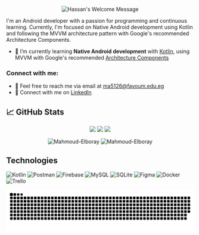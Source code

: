 <p align="center">
  <img alt="Hassan's Welcome Message"
	 src="https://readme-typing-svg.herokuapp.com?size=30&background=45E5FF00&center=true&vCenter=true&lines=%F0%9F%91%8B%F0%9F%8F%BC+Hi+there!+I'm+Mahmoud">
</p>

I'm an Android developer with a passion for programming and continuous learning. Currently, I'm focused on Native Android development using Kotlin and following the MVVM architecture pattern with Google's recommended Architecture Components.

- 🌱 I’m currently learning **Native Android development** with [Kotlin](https://kotlinlang.org), using MVVM with Google's recommended [Architecture Components](https://developer.android.com/topic/architecture)

<h3 align="left">Connect with me:</h3>

- 📧 Feel free to reach me via email at ma5126@fayoum.edu.eg
- 💼 Connect with me on [LinkedIn](https://www.linkedin.com/in/mahmoud-elboray-4269771b9)





## 📈 GitHub Stats

<p align="center">
  <img src="https://github-readme-stats.vercel.app/api?username=Elboray&show_icons=true&theme=react&hide_border=false&include_all_commits=false&count_private=true" width="400">
	
  <img src="https://github-readme-stats.vercel.app/api/top-langs/?username=Elboray&layout=compact&theme=react&hide_border=false" width="400">
	
  <img src="https://github-readme-streak-stats.herokuapp.com?user=Elboray&theme=react&hide_border=false&include_all_commits=false&count_private=true" width="400">	
</p>

<p align="center"> <img src="https://komarev.com/ghpvc/?username=Elboray&label=Profile%20views&color=ac0000&style=plastic" alt="Mahmoud-Elboray" />
		   <img src="https://img.shields.io/github/followers/Elboray?label=Followers&color=00aec3&style=plastic" alt="Mahmoud-Elboray" /> </p>

## Technologies
![Kotlin](https://img.shields.io/badge/kotlin-%230095D5.svg?style=flat&logo=kotlin&logoColor=white)
![Postman](https://img.shields.io/badge/Postman-FF6C37?style=flat&logo=postman&logoColor=white)
![Firebase](https://img.shields.io/badge/firebase-%23039BE5.svg?style=flat&logo=firebase)
![MySQL](https://img.shields.io/badge/mysql-%2300f.svg?style=flat&logo=mysql&logoColor=white)
![SQLite](https://img.shields.io/badge/sqlite-%2307405e.svg?style=flat&logo=sqlite&logoColor=white)
![Figma](https://img.shields.io/badge/figma-%23F24E1E.svg?style=flat&logo=figma&logoColor=white)
![Docker](https://img.shields.io/badge/docker-%230db7ed.svg?style=flat&logo=docker&logoColor=white)
![Trello](https://img.shields.io/badge/Trello-%23026AA7.svg?style=flat&logo=Trello&logoColor=white)

![Snake animation](https://github.com/JeffersonRPM/JeffersonRPM/blob/output/github-contribution-grid-snake.svg)
